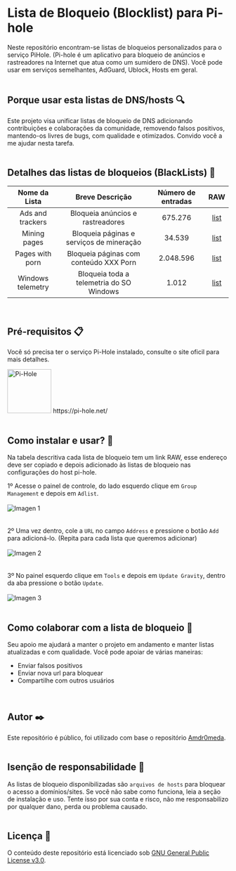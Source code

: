 # Lista de Bloqueio (Blocklist) para Pi-hole
Neste repositório encontram-se listas de bloqueios personalizados para o serviço PiHole. (Pi-hole é um aplicativo para bloqueio de anúncios e rastreadores na Internet que atua como um sumidero de DNS). Você pode usar em serviços semelhantes, AdGuard, Ublock, Hosts em geral.
<br/><br/>
## Porque usar esta listas de DNS/hosts 🔍
Este projeto visa unificar listas de bloqueio de DNS adicionando contribuições e colaborações da comunidade, removendo falsos positivos, mantendo-os livres de bugs, com qualidade e  otimizados. Convido você a me ajudar nesta tarefa.
<br/><br/>
## Detalhes das listas de bloqueios (BlackLists) 📖
|Nome da Lista|Breve Descrição|Número de entradas|RAW|
|:-:|:-:|:--:|:--:|
Ads and trackers | Bloqueia anúncios e rastreadores | 675.276 | [list](https://github.com/zangadoprojets/pi-hole-block-list/raw/main/Adsandtrackers.txt) | 
Mining pages | Bloqueia páginas e serviços de mineração| 34.539 | [list](https://github.com/zangadoprojets/pi-hole-block-list/raw/main/Miningpages.txt) | 
Pages with porn | Bloqueia páginas com conteúdo XXX Porn | 2.048.596 | [list](https://github.com/zangadoprojets/pi-hole-block-list/raw/main/Pornpages.txt) | 
Windows telemetry | Bloqueia toda a telemetria do SO Windows | 1.012 | [list](https://github.com/zangadoprojets/pi-hole-block-list/raw/main/Windowstelemetry.txt) |
<br/>  

## Pré-requisitos 📋
Você só precisa ter o serviço Pi-Hole instalado, consulte o site oficil para mais detalhes.

<img Pi-hole src="https://github.com/zangadoprojets/pi-hole-block-list/blob/main/readme_imagens/pi-hole.png" alt="Pi-Hole" width="100px" />
https://pi-hole.net/
<br/><br/>

## Como instalar e usar? 🔧
Na tabela descritiva cada lista de bloqueio tem um link RAW, esse endereço deve ser copiado e depois adicionado às listas de bloqueio nas configurações do host pi-hole.<br/>

1º Acesse o painel de controle, do lado esquerdo clique em `Group Management` e depois em `Adlist`.<br/><br/>
![Imagen 1](https://github.com/zangadoprojets/pi-hole-block-list/blob/main/readme_imagens/group_management.png)<br/><br/><br/>
2º	Uma vez dentro, cole a `URL` no campo `Address` e pressione o botão `Add` para adicioná-lo. (Repita para cada lista que queremos adicionar)<br/><br/>
![Imagen 2](https://github.com/zangadoprojets/pi-hole-block-list/blob/main/readme_imagens/address_add.png)<br/><br/><br/>
3º	No painel esquerdo clique em `Tools` e depois em `Update Gravity`, dentro da aba pressione o botão `Update`.<br/><br/>
![Imagen 3](https://github.com/zangadoprojets/pi-hole-block-list/blob/main/readme_imagens/tools_update_gravity_update.png)<br/><br/>

## Como colaborar com a lista de bloqueio 🙋
Seu apoio me ajudará a manter o projeto em andamento e manter listas atualizadas e com qualidade. Você pode apoiar de várias maneiras:
- Enviar falsos positivos
- Enviar nova url para bloquear
- Compartilhe com outros usuários
<br/>

## Autor ✒️
Este repositório é público, foi utilizado com base o repositório [Amdr0meda](https://github.com/Amdr0meda/Blocklist_Pi_Hole).
<br/><br/>

## Isenção de responsabilidade 🚨
As listas de bloqueio disponibilizadas são `arquivos de hosts` para bloquear o acesso a domínios/sites. Se você não sabe como funciona, leia a seção de instalação e uso. Tente isso por sua conta e risco, não me responsabilizo por qualquer dano, perda ou problema causado.
<br/><br/>

## Licença 📄
O conteúdo deste repositório está licenciado sob [GNU General Public License v3.0](https://github.com/zangadoprojets/pi-hole-block-list/blob/main/LICENSE).
<br/><br/>
